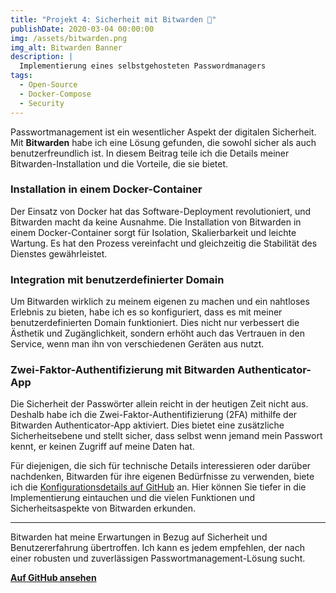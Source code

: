```yaml
---
title: "Projekt 4: Sicherheit mit Bitwarden 🔐"
publishDate: 2020-03-04 00:00:00
img: /assets/bitwarden.png
img_alt: Bitwarden Banner
description: |
  Implementierung eines selbstgehosteten Passwordmanagers
tags:
  - Open-Source
  - Docker-Compose
  - Security
---
```


Passwortmanagement ist ein wesentlicher Aspekt der digitalen Sicherheit. Mit **Bitwarden** habe ich eine Lösung gefunden, die sowohl sicher als auch benutzerfreundlich ist. In diesem Beitrag teile ich die Details meiner Bitwarden-Installation und die Vorteile, die sie bietet.

### Installation in einem Docker-Container

Der Einsatz von Docker hat das Software-Deployment revolutioniert, und Bitwarden macht da keine Ausnahme. Die Installation von Bitwarden in einem Docker-Container sorgt für Isolation, Skalierbarkeit und leichte Wartung. Es hat den Prozess vereinfacht und gleichzeitig die Stabilität des Dienstes gewährleistet.

### Integration mit benutzerdefinierter Domain

Um Bitwarden wirklich zu meinem eigenen zu machen und ein nahtloses Erlebnis zu bieten, habe ich es so konfiguriert, dass es mit meiner benutzerdefinierten Domain funktioniert. Dies nicht nur verbessert die Ästhetik und Zugänglichkeit, sondern erhöht auch das Vertrauen in den Service, wenn man ihn von verschiedenen Geräten aus nutzt.

### Zwei-Faktor-Authentifizierung mit Bitwarden Authenticator-App

Die Sicherheit der Passwörter allein reicht in der heutigen Zeit nicht aus. Deshalb habe ich die Zwei-Faktor-Authentifizierung (2FA) mithilfe der Bitwarden Authenticator-App aktiviert. Dies bietet eine zusätzliche Sicherheitsebene und stellt sicher, dass selbst wenn jemand mein Passwort kennt, er keinen Zugriff auf meine Daten hat.

Für diejenigen, die sich für technische Details interessieren oder darüber nachdenken, Bitwarden für ihre eigenen Bedürfnisse zu verwenden, biete ich die [Konfigurationsdetails auf GitHub](https://github.com/dani-garcia/vaultwarden) an. Hier können Sie tiefer in die Implementierung eintauchen und die vielen Funktionen und Sicherheitsaspekte von Bitwarden erkunden.

---

Bitwarden hat meine Erwartungen in Bezug auf Sicherheit und Benutzererfahrung übertroffen. Ich kann es jedem empfehlen, der nach einer robusten und zuverlässigen Passwortmanagement-Lösung sucht.

[**Auf GitHub ansehen**](https://github.com/dani-garcia/vaultwarden)
